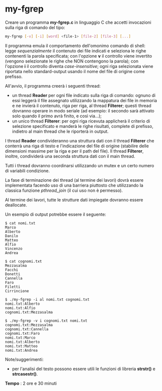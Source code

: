 # my-fgrep

Creare un programma **my-fgrep.c** in linguaggio C che accetti invocazioni sulla riga di
comando del tipo:

```bash
my-fgrep [-v] [-i] [word] <file-1> [file-2] [file-3] [...]
```
Il programma emula il comportamento dell'omonimo comando di shell: legge
*sequenzialmente* il contenuto dei file indicati e seleziona le righe contenenti la parola specificata; con l'opzione **v** il controllo viene invertito (vengono selezionate le righe che NON contengono la parola); con l'opzione **i** il controllo diventa *case-insensitive*; ogni riga selezionata viene riportata nello standard-output usando il nome del file di origine come prefisso.

All'avvio, il programma creerà i seguenti thread:

- un thread **Reader** per ogni file indicato sulla riga di comando: ognuno di essi leggerà il file assegnato utilizzando la mappatura dei file in memoria e ne invierà il contenuto, riga per riga, al thread **Filterer**; questi thread dovranno operare in modo seriale (ad esempio: il secondo sarà attivato solo quando il primo avrà finito, e così via...);
- un unico thread **Filterer**: per ogni riga ricevuta applicherà il criterio di selezione specificato e manderà le righe risultati, complete di prefisso, indietro al main thread che le riporterà in output.

I thread **Reader** condivideranno una struttura dati con il thread **Filterer** che conterrà una riga di testo e l'indicazione del file di origine (stabilire delle dimensioni massime per la riga e per il path del file). Il thread **Filterer**, inoltre, condividerà una seconda struttura dati con il main thread.

Tutti i thread dovranno coordinarsi utilizzando un mutex e un certo numero di variabili condizione.

La fase di terminazione dei thread (al termine dei lavori) dovrà essere implementata facendo uso di una barriera piuttosto che utilizzando la classica funzione *pthread_join* (il cui uso non è permesso).

Al termine dei lavori, tutte le strutture dati impiegate dovranno essere deallocate.


Un esempio di output potrebbe essere il seguente:

```
$ cat nomi.txt
Marco
Alberto
Danilo
Matteo
Alfio
Vincenzo
Andrea
```
```
$ cat cognomi.txt
Mezzasalma
Facchi
Donetti
Cannella
Faro
Filetti
Cirrincione
```
```
$ ./my-fgrep -i al nomi.txt cognomi.txt
nomi.txt:Alberto
nomi.txt:Alfio
cognomi.txt:Mezzasalma
```
```
$ ./my-fgrep -v i cognomi.txt nomi.txt
cognomi.txt:Mezzasalma
cognomi.txt:Cannella
cognomi.txt:Faro
nomi.txt:Marco
nomi.txt:Alberto
nomi.txt:Matteo
nomi.txt:Andrea
```
Note/suggerimenti:

- per l'analisi del testo possono essere utili le funzioni di libreria **strstr()** e
    **strcasestr()**.

**Tempo** : 2 ore e 30 minuti
